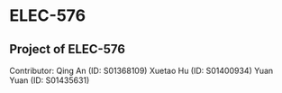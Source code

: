 # ELEC-576
## Project of ELEC-576
Contributor:
Qing An (ID: S01368109)
Xuetao Hu (ID: S01400934)
Yuan Yuan (ID: S01435631)
